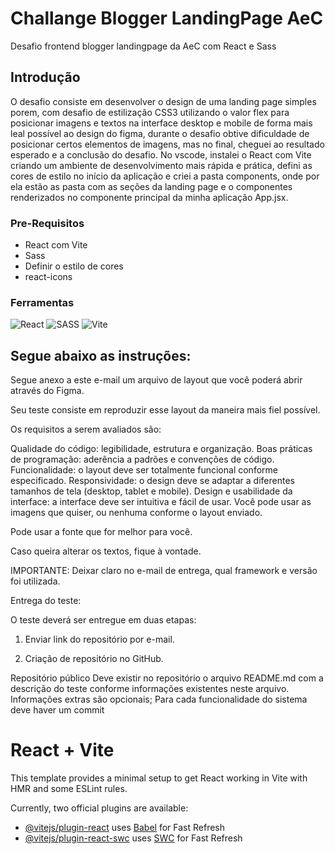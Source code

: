 # Challange Blogger LandingPage AeC
Desafio frontend blogger landingpage da AeC com React e Sass
## Introdução 
O desafio consiste em desenvolver o design de uma landing page simples porem, com desafio de estilização CSS3 utilizando o valor flex para posicionar imagens e textos na interface desktop e mobile de forma mais leal possível ao design do figma, durante o desafio obtive dificuldade de posicionar certos elementos de imagens, mas no final, cheguei ao resultado esperado e a conclusão do desafio. No vscode, instalei o React com Vite criando um ambiente de desenvolvimento mais rápida e prática, defini as cores de estilo no início da aplicação e criei a pasta components, onde por ela estão as pasta com as seções da landing page e o componentes renderizados no componente principal da minha aplicação App.jsx.
### Pre-Requisitos
* React com Vite
* Sass
* Definir o estilo de cores
* react-icons
### Ferramentas 
![React](https://img.shields.io/badge/react-%2320232a.svg?style=for-the-badge&logo=react&logoColor=%2361DAFB)
![SASS](https://img.shields.io/badge/SASS-hotpink.svg?style=for-the-badge&logo=SASS&logoColor=white)
![Vite](https://img.shields.io/badge/vite-%23646CFF.svg?style=for-the-badge&logo=vite&logoColor=white)

## Segue abaixo as instruções:

Segue anexo a este e-mail um arquivo de layout que você poderá abrir através do Figma.

Seu teste consiste em reproduzir esse layout da maneira mais fiel possível.

Os requisitos a serem avaliados são:

Qualidade do código: legibilidade, estrutura e organização.
Boas práticas de programação: aderência a padrões e convenções de código.
Funcionalidade: o layout deve ser totalmente funcional conforme especificado.
Responsividade: o design deve se adaptar a diferentes tamanhos de tela (desktop, tablet e mobile).
Design e usabilidade da interface: a interface deve ser intuitiva e fácil de usar.
Você pode usar as imagens que quiser, ou nenhuma conforme o layout enviado.

Pode usar a fonte que for melhor para você.

Caso queira alterar os textos, fique à vontade.

IMPORTANTE: Deixar claro no e-mail de entrega, qual framework e versão foi utilizada.

Entrega do teste:

O teste deverá ser entregue em duas etapas:

1. Enviar link do repositório por e-mail.

2. Criação de repositório no GitHub. 

Repositório público
Deve existir no repositório o arquivo README.md com a descrição do teste conforme informações existentes neste arquivo. Informações extras são opcionais;
Para cada funcionalidade do sistema deve haver um commit

# React + Vite

This template provides a minimal setup to get React working in Vite with HMR and some ESLint rules.

Currently, two official plugins are available:

- [@vitejs/plugin-react](https://github.com/vitejs/vite-plugin-react/blob/main/packages/plugin-react/README.md) uses [Babel](https://babeljs.io/) for Fast Refresh
- [@vitejs/plugin-react-swc](https://github.com/vitejs/vite-plugin-react-swc) uses [SWC](https://swc.rs/) for Fast Refresh

